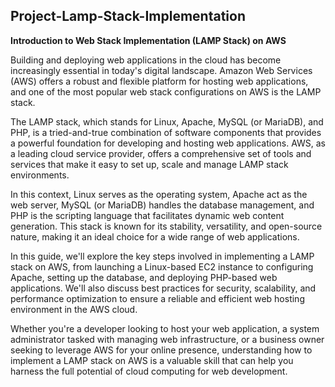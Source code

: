 ## Project-Lamp-Stack-Implementation

**Introduction to Web Stack Implementation (LAMP Stack) on AWS**

Building and deploying web applications in the cloud has become increasingly essential in today's digital landscape. Amazon Web Services (AWS) offers a robust and flexible platform for hosting web applications, and one of the most popular web stack configurations on AWS is the LAMP stack.

The LAMP stack, which stands for Linux, Apache, MySQL (or MariaDB), and PHP, is a tried-and-true combination of software components that provides a powerful foundation for developing and hosting web applications. AWS, as a leading cloud service provider, offers a comprehensive set of tools and services that make it easy to set up, scale and manage LAMP stack environments.

In this context, Linux serves as the operating system, Apache act as the web server, MySQL (or MariaDB) handles the database management, and PHP is the scripting language that facilitates dynamic web content generation. This stack is known for its stability, versatility, and open-source nature, making it an ideal choice for a wide range of web applications.

In this guide, we'll explore the key steps involved in implementing a LAMP stack on AWS, from launching a Linux-based EC2 instance to configuring Apache, setting up the database, and deploying PHP-based web applications. We'll also discuss best practices for security, scalability, and performance optimization to ensure a reliable and efficient web hosting environment in the AWS cloud.

Whether you're a developer looking to host your web application, a system administrator tasked with managing web infrastructure, or a business owner seeking to leverage AWS for your online presence, understanding how to implement a LAMP stack on AWS is a valuable skill that can help you harness the full potential of cloud computing for web development.


